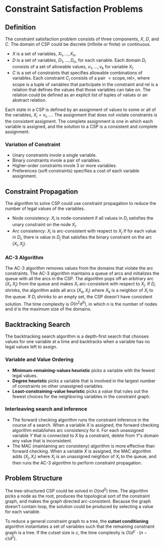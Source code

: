 # Constraint Satisfaction Problems

## Definition

The constraint satisfaction problem consists of three components, $X$, $D$, and $C$. The domain of CSP could be discrete (infinite or finite) or continuous.

- $X$ is a set of variables, ${ X_1, \dots, X_n }$.
- $D$ is a set of variables, ${ D_1, \dots, D_n }$, for each variable. Each domain $D_i$ consists of a set of allowable values, ${ v_1, \dots, v_k }$ for variable $X_i$.
- $C$ is a set of constraints that specifies allowable combinations of variables. Each constraint $C_i$ consists of a pair $<\text{scope}, \text{rel}>$, where $\text{scope}$ is a tuple of variables that participate in the constraint and $\text{rel}$ is a relation that defines the values that those variables can take on. The relation could be defined as an explicit list of tuples of values or an abstract relation.

Each state in a CSP is defined by an assignment of values to some or all of the variables, ${X_i = v_i, \dots}$. The assignment that does not violate constraints is the consistent assigment. The complete assignment is one in which each variable is assigned, and the solution to a CSP is a consistent and complete assignment.

### Variation of Constraint

- Unary constraints invole a single variable.
- Binary constraints invole a pair of variables.
- Higher-order constraints invole 3 or more variables.
- Preferences (soft constraints) specifies a cost of each variable assignment.

## Constraint Propagation

The algorithm to solve CSP could use constraint propagation to reduce the number of legal values of the variables.

- Node consistency: $X_i$ is node-consistent if all values in $D_i$ satisfies the unary constraint on the node $X_i$.
- Arc consistency: $X_i$ is arc-consistent with respect to $X_j$ if for each value in $D_i$, there is value in $D_j$ that satisfies the binary constraint on the arc $(X_i, X_j)$.

### AC-3 Algorithm

The AC-3 algorithm removes values from the domains that violate the arc constraints. The AC-3 algorithm maintains a queue of arcs and initializes the queue with all the arcs in the CSP. The algorithm pops off an arbitrary arc $(X_i, X_j)$ from the queue and makes $X_i$ arc-consistent with respect to $X_j$. If $D_i$ shrinks, the algorithm adds all arcs $(X_k, X_i)$ where $X_k$ is a neighbor of $X_i$ to the queue. If $D_i$ shrinks to an empty set, the CSP doesn't have consistent solution. The time complexity is $O(n^2 d^3)$, in which $n$ is the number of nodes and $d$ is the maximum size of the domains.

## Backtracking Search

The backtracking search algorithm is a depth-first search that chooses values for one variable at a time and backtracks when a variable has no legal values left to assign.

### Variable and Value Ordering

- **Minimum-remaining-values heuristic** picks a variable with the fewest legal values.
- **Degree heuristic** picks a variable that is involved in the largest number of constraints on other unassigned variables.
- **Least-constraining-value heuristic** picks a value that rules out the fewest choices for the neighboring variables in the constraint graph.

### Interleaving search and inference

- The forward checking algorithm runs the constraint inference in the course of a search. When a variable $X$ is assigned, the forward checking algorithm establishes arc consistency for it. For each unassigned variable $Y$ that is connected to $X$ by a constraint, delete from $Y$'s domain any value that is inconsistent.
- The MAC (maintaining arc consisteny) algorithm is more effective than forward checking. When a variable $X$ is assigned, the MAC algorithm adds $(X_j, X_i)$ where $X_j$ is an unassigned neighbor of $X_i$ to the queue, and then runs the AC-3 algorithm to perform constraint propagation.

## Problem Structure

The tree-structured CSP could be solved in $O(nd^2)$ time. The algorithm picks a node as the root, produces the topological sort of the constraint graph, and makes the graph directed arc-consistent. Because the graph doesn't contain loop, the solution could be produced by selecting a value for each variable.

To reduce a general constraint graph to a tree, the **cutset conditioning** algorithm instantiates a set of variables such that the remaining constraint graph is a tree. If the cutset size is $c$, the time complexity is $O(d^c \cdot (n - c)d^2)$.
